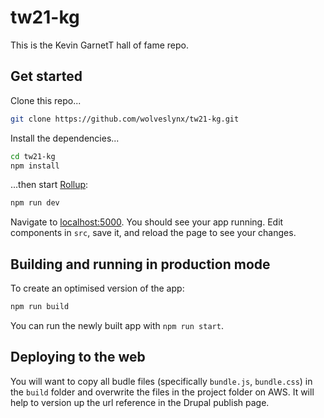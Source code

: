 # tw21-kg

This is the Kevin GarnetT hall of fame repo.

## Get started

Clone this repo...

```bash
git clone https://github.com/wolveslynx/tw21-kg.git
```

Install the dependencies...

```bash
cd tw21-kg
npm install
```

...then start [Rollup](https://rollupjs.org):

```bash
npm run dev
```

Navigate to [localhost:5000](http://localhost:5000). You should see your app running. Edit components in `src`, save it, and reload the page to see your changes.

## Building and running in production mode

To create an optimised version of the app:

```bash
npm run build
```

You can run the newly built app with `npm run start`.

## Deploying to the web

You will want to copy all budle files (specifically `bundle.js`, `bundle.css`) in the `build` folder and overwrite the files in the project folder on AWS. It will help to version up the url reference in the Drupal publish page.
